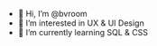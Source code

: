 - 👋 Hi, I’m @bvroom
- 👀 I’m interested in UX & UI Design
- 🌱 I’m currently learning SQL & CSS

<!---
bvroom/bvroom is a ✨ special ✨ repository because its `README.md` (this file) appears on your GitHub profile.
You can click the Preview link to take a look at your changes.
--->
